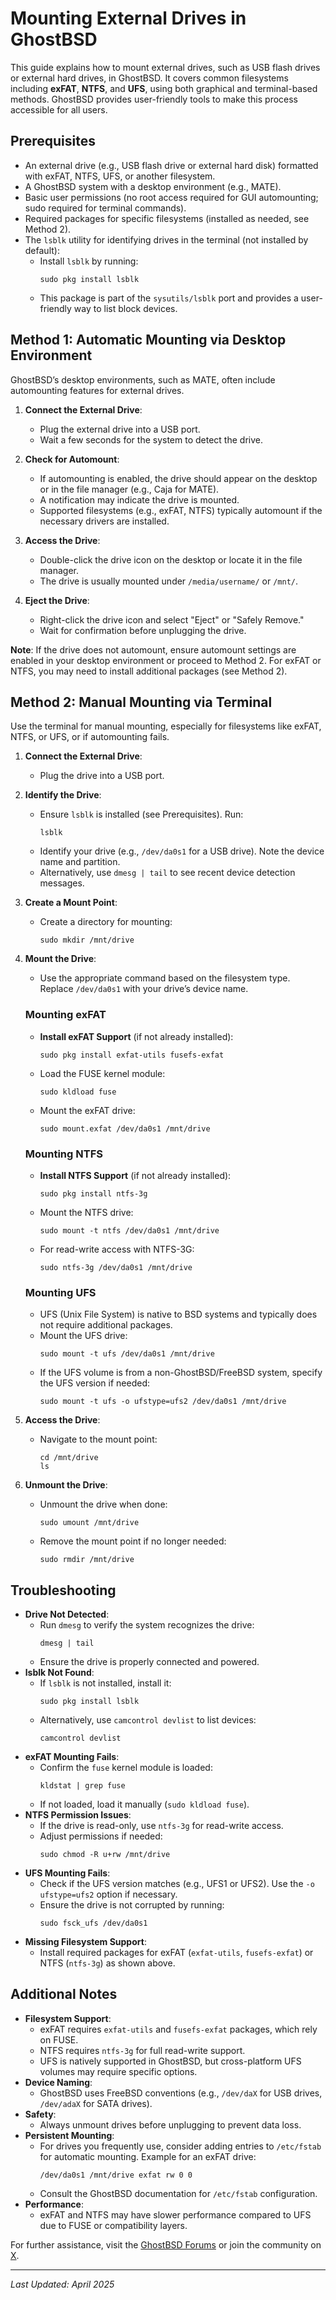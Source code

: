 # Mounting External Drives in GhostBSD

This guide explains how to mount external drives, such as USB flash drives or external hard drives, in GhostBSD. It covers common filesystems including **exFAT**, **NTFS**, and **UFS**, using both graphical and terminal-based methods. GhostBSD provides user-friendly tools to make this process accessible for all users.

## Prerequisites
- An external drive (e.g., USB flash drive or external hard disk) formatted with exFAT, NTFS, UFS, or another filesystem.
- A GhostBSD system with a desktop environment (e.g., MATE).
- Basic user permissions (no root access required for GUI automounting; sudo required for terminal commands).
- Required packages for specific filesystems (installed as needed, see Method 2).
- The `lsblk` utility for identifying drives in the terminal (not installed by default):
  - Install `lsblk` by running:
    ```shell
    sudo pkg install lsblk
    ```
  - This package is part of the `sysutils/lsblk` port and provides a user-friendly way to list block devices.

## Method 1: Automatic Mounting via Desktop Environment
GhostBSD’s desktop environments, such as MATE, often include automounting features for external drives.

1. **Connect the External Drive**:
   - Plug the external drive into a USB port.
   - Wait a few seconds for the system to detect the drive.

2. **Check for Automount**:
   - If automounting is enabled, the drive should appear on the desktop or in the file manager (e.g., Caja for MATE).
   - A notification may indicate the drive is mounted.
   - Supported filesystems (e.g., exFAT, NTFS) typically automount if the necessary drivers are installed.

3. **Access the Drive**:
   - Double-click the drive icon on the desktop or locate it in the file manager.
   - The drive is usually mounted under `/media/username/` or `/mnt/`.

4. **Eject the Drive**:
   - Right-click the drive icon and select "Eject" or "Safely Remove."
   - Wait for confirmation before unplugging the drive.

**Note**: If the drive does not automount, ensure automount settings are enabled in your desktop environment or proceed to Method 2. For exFAT or NTFS, you may need to install additional packages (see Method 2).

## Method 2: Manual Mounting via Terminal
Use the terminal for manual mounting, especially for filesystems like exFAT, NTFS, or UFS, or if automounting fails.

1. **Connect the External Drive**:
   - Plug the drive into a USB port.

2. **Identify the Drive**:
   - Ensure `lsblk` is installed (see Prerequisites). Run:
     ```shell
     lsblk
     ```
   - Identify your drive (e.g., `/dev/da0s1` for a USB drive). Note the device name and partition.
   - Alternatively, use `dmesg | tail` to see recent device detection messages.

3. **Create a Mount Point**:
   - Create a directory for mounting:
     ```shell
     sudo mkdir /mnt/drive
     ```

4. **Mount the Drive**:
   - Use the appropriate command based on the filesystem type. Replace `/dev/da0s1` with your drive’s device name.

   ### Mounting exFAT
   - **Install exFAT Support** (if not already installed):
     ```shell
     sudo pkg install exfat-utils fusefs-exfat
     ```
   - Load the FUSE kernel module:
     ```shell
     sudo kldload fuse
     ```
   - Mount the exFAT drive:
     ```shell
     sudo mount.exfat /dev/da0s1 /mnt/drive
     ```

   ### Mounting NTFS
   - **Install NTFS Support** (if not already installed):
     ```shell
     sudo pkg install ntfs-3g
     ```
   - Mount the NTFS drive:
     ```shell
     sudo mount -t ntfs /dev/da0s1 /mnt/drive
     ```
   - For read-write access with NTFS-3G:
     ```shell
     sudo ntfs-3g /dev/da0s1 /mnt/drive
     ```

   ### Mounting UFS
   - UFS (Unix File System) is native to BSD systems and typically does not require additional packages.
   - Mount the UFS drive:
     ```shell
     sudo mount -t ufs /dev/da0s1 /mnt/drive
     ```
   - If the UFS volume is from a non-GhostBSD/FreeBSD system, specify the UFS version if needed:
     ```shell
     sudo mount -t ufs -o ufstype=ufs2 /dev/da0s1 /mnt/drive
     ```

5. **Access the Drive**:
   - Navigate to the mount point:
     ```shell
     cd /mnt/drive
     ls
     ```

6. **Unmount the Drive**:
   - Unmount the drive when done:
     ```shell
     sudo umount /mnt/drive
     ```
   - Remove the mount point if no longer needed:
     ```shell
     sudo rmdir /mnt/drive
     ```

## Troubleshooting
- **Drive Not Detected**:
  - Run `dmesg` to verify the system recognizes the drive:
    ```shell
    dmesg | tail
    ```
  - Ensure the drive is properly connected and powered.
- **lsblk Not Found**:
  - If `lsblk` is not installed, install it:
    ```shell
    sudo pkg install lsblk
    ```
  - Alternatively, use `camcontrol devlist` to list devices:
    ```shell
    camcontrol devlist
    ```
- **exFAT Mounting Fails**:
  - Confirm the `fuse` kernel module is loaded:
    ```shell
    kldstat | grep fuse
    ```
  - If not loaded, load it manually (`sudo kldload fuse`).
- **NTFS Permission Issues**:
  - If the drive is read-only, use `ntfs-3g` for read-write access.
  - Adjust permissions if needed:
    ```shell
    sudo chmod -R u+rw /mnt/drive
    ```
- **UFS Mounting Fails**:
  - Check if the UFS version matches (e.g., UFS1 or UFS2). Use the `-o ufstype=ufs2` option if necessary.
  - Ensure the drive is not corrupted by running:
    ```shell
    sudo fsck_ufs /dev/da0s1
    ```
- **Missing Filesystem Support**:
  - Install required packages for exFAT (`exfat-utils`, `fusefs-exfat`) or NTFS (`ntfs-3g`) as shown above.

## Additional Notes
- **Filesystem Support**:
  - exFAT requires `exfat-utils` and `fusefs-exfat` packages, which rely on FUSE.
  - NTFS requires `ntfs-3g` for full read-write support.
  - UFS is natively supported in GhostBSD, but cross-platform UFS volumes may require specific options.
- **Device Naming**:
  - GhostBSD uses FreeBSD conventions (e.g., `/dev/daX` for USB drives, `/dev/adaX` for SATA drives).
- **Safety**:
  - Always unmount drives before unplugging to prevent data loss.
- **Persistent Mounting**:
  - For drives you frequently use, consider adding entries to `/etc/fstab` for automatic mounting. Example for an exFAT drive:
    ```shell
    /dev/da0s1 /mnt/drive exfat rw 0 0
    ```
  - Consult the GhostBSD documentation for `/etc/fstab` configuration.
- **Performance**:
  - exFAT and NTFS may have slower performance compared to UFS due to FUSE or compatibility layers.

For further assistance, visit the [GhostBSD Forums](https://forums.ghostbsd.org) or join the community on [X](https://x.com/ghostbsd).

---

*Last Updated: April 2025*
